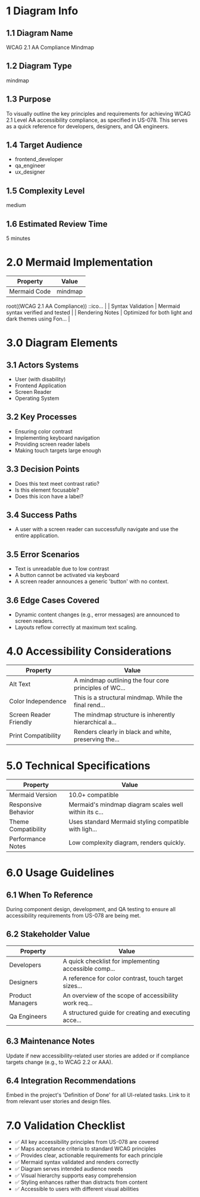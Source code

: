 # 1 Diagram Info

## 1.1 Diagram Name

WCAG 2.1 AA Compliance Mindmap

## 1.2 Diagram Type

mindmap

## 1.3 Purpose

To visually outline the key principles and requirements for achieving WCAG 2.1 Level AA accessibility compliance, as specified in US-078. This serves as a quick reference for developers, designers, and QA engineers.

## 1.4 Target Audience

- frontend_developer
- qa_engineer
- ux_designer

## 1.5 Complexity Level

medium

## 1.6 Estimated Review Time

5 minutes

# 2.0 Mermaid Implementation

| Property | Value |
|----------|-------|
| Mermaid Code | mindmap
  root((WCAG 2.1 AA Compliance))
    ::ico... |
| Syntax Validation | Mermaid syntax verified and tested |
| Rendering Notes | Optimized for both light and dark themes using Fon... |

# 3.0 Diagram Elements

## 3.1 Actors Systems

- User (with disability)
- Frontend Application
- Screen Reader
- Operating System

## 3.2 Key Processes

- Ensuring color contrast
- Implementing keyboard navigation
- Providing screen reader labels
- Making touch targets large enough

## 3.3 Decision Points

- Does this text meet contrast ratio?
- Is this element focusable?
- Does this icon have a label?

## 3.4 Success Paths

- A user with a screen reader can successfully navigate and use the entire application.

## 3.5 Error Scenarios

- Text is unreadable due to low contrast
- A button cannot be activated via keyboard
- A screen reader announces a generic 'button' with no context.

## 3.6 Edge Cases Covered

- Dynamic content changes (e.g., error messages) are announced to screen readers.
- Layouts reflow correctly at maximum text scaling.

# 4.0 Accessibility Considerations

| Property | Value |
|----------|-------|
| Alt Text | A mindmap outlining the four core principles of WC... |
| Color Independence | This is a structural mindmap. While the final rend... |
| Screen Reader Friendly | The mindmap structure is inherently hierarchical a... |
| Print Compatibility | Renders clearly in black and white, preserving the... |

# 5.0 Technical Specifications

| Property | Value |
|----------|-------|
| Mermaid Version | 10.0+ compatible |
| Responsive Behavior | Mermaid's mindmap diagram scales well within its c... |
| Theme Compatibility | Uses standard Mermaid styling compatible with ligh... |
| Performance Notes | Low complexity diagram, renders quickly. |

# 6.0 Usage Guidelines

## 6.1 When To Reference

During component design, development, and QA testing to ensure all accessibility requirements from US-078 are being met.

## 6.2 Stakeholder Value

| Property | Value |
|----------|-------|
| Developers | A quick checklist for implementing accessible comp... |
| Designers | A reference for color contrast, touch target sizes... |
| Product Managers | An overview of the scope of accessibility work req... |
| Qa Engineers | A structured guide for creating and executing acce... |

## 6.3 Maintenance Notes

Update if new accessibility-related user stories are added or if compliance targets change (e.g., to WCAG 2.2 or AAA).

## 6.4 Integration Recommendations

Embed in the project's 'Definition of Done' for all UI-related tasks. Link to it from relevant user stories and design files.

# 7.0 Validation Checklist

- ✅ All key accessibility principles from US-078 are covered
- ✅ Maps acceptance criteria to standard WCAG principles
- ✅ Provides clear, actionable requirements for each principle
- ✅ Mermaid syntax validated and renders correctly
- ✅ Diagram serves intended audience needs
- ✅ Visual hierarchy supports easy comprehension
- ✅ Styling enhances rather than distracts from content
- ✅ Accessible to users with different visual abilities

